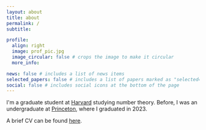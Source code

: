 ```yaml
---
layout: about
title: about
permalink: /
subtitle:

profile:
  align: right
  image: prof_pic.jpg
  image_circular: false # crops the image to make it circular
  more_info:

news: false # includes a list of news items
selected_papers: false # includes a list of papers marked as "selected={true}"
social: false # includes social icons at the bottom of the page
---
```


I'm a graduate student at <a href="www.math.harvard.edu" target="_blank">Harvard</a> studying number theory. Before, I was an undergraduate at <a href="www.math.princeton.edu" target="_blank">Princeton</a>, where I graduated in 2023.

A brief CV can be found <a href="https://danielhu1729.github.io/CV.pdf" target="_blank">here</a>.

